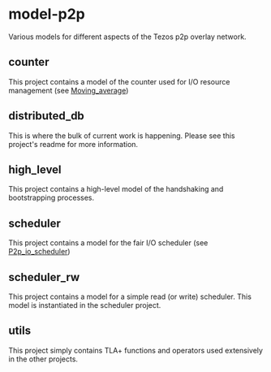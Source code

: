 # model-p2p

Various models for different aspects of the Tezos p2p overlay network.

## counter

This project contains a model of the counter used for I/O resource management (see [Moving_average](https://gitlab.com/Isaac-DeFrain/tezos/-/blob/master/src/lib_stdlib_unix/moving_average.ml))

## distributed_db

This is where the bulk of current work is happening. Please see this project's readme for more information.

## high_level

This project contains a high-level model of the handshaking and bootstrapping processes.

## scheduler

This project contains a model for the fair I/O scheduler (see [P2p_io_scheduler](https://gitlab.com/Isaac-DeFrain/tezos/-/blob/master/src/lib_p2p/p2p_io_scheduler.ml))

## scheduler_rw

This project contains a model for a simple read (or write) scheduler. This model is instantiated in the scheduler project.

## utils

This project simply contains TLA+ functions and operators used extensively in the other projects.
